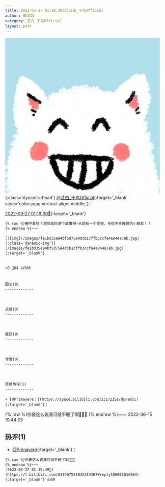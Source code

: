 ```yaml
---
title: 2022-03-27 01:18:30(0)艾白_千鸟Official
author: 御坂IO
category: 艾白_千鸟Official
layout: post
---
```


![img](/images/9ae8b9445fd0665cc014d9080156a45271be73c6.jpg){:class='dynamic-head'}
[@艾白_千鸟Official](https://space.bilibili.com/334537711/dynamic){:target='_blank' style='color:aqua;vertical-align: middle;'}：

[2022-03-27 01:18:30🔗](https://t.bilibili.com/641997581042319367){:target='_blank'}

~~~
{% raw %}睡不着吗？那我给你讲个故事吧~从前有一个怪兽，专吃不肯睡觉的小朋友！！
{% endraw %}~~~

[![img](/images/fe1bd35e94bf5d75e4dcb1cffb3ccfe4a844a7ab.jpg){:class='dynamic-img'}](/images/fe1bd35e94bf5d75e4dcb1cffb3ccfe4a844a7ab.jpg){:target='_blank'}


↪️0 💬64 👍506


回复(0)
-------------



点赞(0)
-------------



置顶(0)
-------------



转发(0)
-------------



首页热评(1)
-------------

+ [@Primavere：](https://space.bilibili.com/23172351/dynamic){:target='_blank'}：
~~~
{% raw %}你要这么说我可就不睡了啊🥵🥵🥵
{% endraw %}~~~
2022-06-15 19:44:05


热评(1)
-------------

+ [@Primavere](https://space.bilibili.com/23172351/dynamic){:target='_blank'}：
~~~
{% raw %}你要这么说我可就不睡了啊🥵🥵🥵
{% endraw %}~~~
[2022-03-27 01:19:49🔗](https://t.bilibili.com/641997581042319367#reply106901016864){:target='_blank'} 👍59


